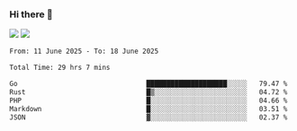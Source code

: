 ### Hi there 👋️

![](https://komarev.com/ghpvc/?username=Loner1024)
![](https://hit.yhype.me/github/profile?account_id=20189164)

<!--START_SECTION:waka-->

```txt
From: 11 June 2025 - To: 18 June 2025

Total Time: 29 hrs 7 mins

Go                                ████████████████████░░░░░   79.47 %
Rust                              █▒░░░░░░░░░░░░░░░░░░░░░░░   04.72 %
PHP                               █░░░░░░░░░░░░░░░░░░░░░░░░   04.66 %
Markdown                          █░░░░░░░░░░░░░░░░░░░░░░░░   03.51 %
JSON                              ▓░░░░░░░░░░░░░░░░░░░░░░░░   02.37 %
```

<!--END_SECTION:waka-->



